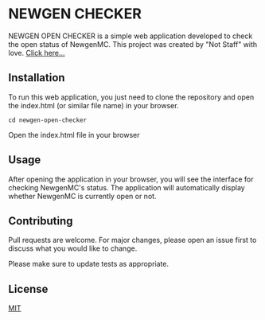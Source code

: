 # NEWGEN CHECKER
NEWGEN OPEN CHECKER is a simple web application developed to check the open status of NewgenMC. This project was created by "Not Staff" with love.
[Click here...]([https://pip.pypa.io/en/stable/](https://chocodev11.github.io/mc/))

## Installation
To run this web application, you just need to clone the repository and open the index.html (or similar file name) in your browser.

```git clone <your_repository_url>
cd newgen-open-checker
```
Open the index.html file in your browser

## Usage
After opening the application in your browser, you will see the interface for checking NewgenMC's status. The application will automatically display whether NewgenMC is currently open or not.

## Contributing
Pull requests are welcome. For major changes, please open an issue first to discuss what you would like to change.

Please make sure to update tests as appropriate.

## License

[MIT](https://choosealicense.com/licenses/mit/)
